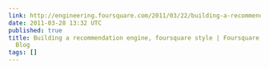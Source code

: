 ```yaml
---
link: http://engineering.foursquare.com/2011/03/22/building-a-recommendation-engine-foursquare-style/
date: 2011-03-28 13:32 UTC
published: true
title: Building a recommendation engine, foursquare style | Foursquare Engineering
  Blog
tags: []
---
```



